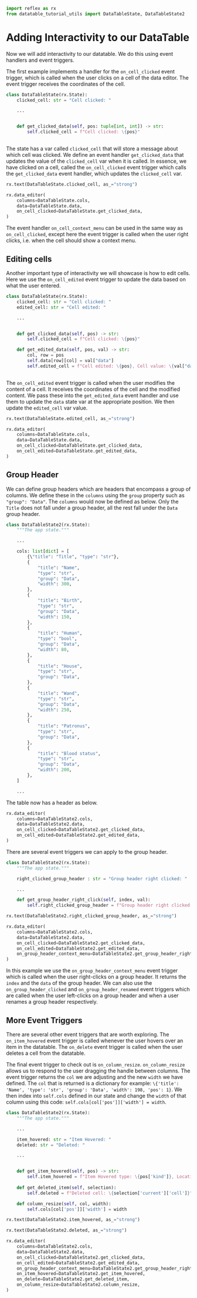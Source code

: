 ```python exec
import reflex as rx
from datatable_tutorial_utils import DataTableState, DataTableState2
```

# Adding Interactivity to our DataTable

Now we will add interactivity to our datatable. We do this using event handlers and event triggers.


The first example implements a handler for the `on_cell_clicked` event trigger, which is called when the user clicks on a cell of the data editor. The event trigger receives the coordinates of the cell.

```python
class DataTableState(rx.State):
    clicked_cell: str = "Cell clicked: "

    ...


    def get_clicked_data(self, pos: tuple[int, int]) -> str:
        self.clicked_cell = f"Cell clicked: \{pos}"
        
```

The state has a var called `clicked_cell` that will store a message about which cell was clicked. We define an event handler `get_clicked_data` that updates the value of the `clicked_cell` var when it is called. In essence, we have clicked on a cell, called the `on_cell_clicked` event trigger which calls the `get_clicked_data` event handler, which updates the `clicked_cell` var.


```python demo
rx.text(DataTableState.clicked_cell, as_="strong")
```

```python demo
rx.data_editor(
    columns=DataTableState.cols,
    data=DataTableState.data,
    on_cell_clicked=DataTableState.get_clicked_data,
)
```


The event handler `on_cell_context_menu` can be used in the same way as `on_cell_clicked`, except here the event trigger is called when the user right clicks, i.e. when the cell should show a context menu.

## Editing cells

Another important type of interactivity we will showcase is how to edit cells. Here we use the `on_cell_edited` event trigger to update the data based on what the user entered.

```python
class DataTableState(rx.State):
    clicked_cell: str = "Cell clicked: "
    edited_cell: str = "Cell edited: "

    ...


    def get_clicked_data(self, pos) -> str:
        self.clicked_cell = f"Cell clicked: \{pos}"

    def get_edited_data(self, pos, val) -> str:
        col, row = pos
        self.data[row][col] = val["data"]
        self.edited_cell = f"Cell edited: \{pos}, Cell value: \{val["data"]}"
        
```

The `on_cell_edited` event trigger is called when the user modifies the content of a cell. It receives the coordinates of the cell and the modified content. We pass these into the `get_edited_data` event handler and use them to update the `data` state var at the appropriate position. We then update the `edited_cell` var value.


```python demo
rx.text(DataTableState.edited_cell, as_="strong")
```

```python demo
rx.data_editor(
    columns=DataTableState.cols,
    data=DataTableState.data,
    on_cell_clicked=DataTableState.get_clicked_data,
    on_cell_edited=DataTableState.get_edited_data,
)
```

## Group Header 

We can define group headers which are headers that encompass a group of columns. We define these in the `columns` using the `group` property such as `"group": "Data"`. The `columns` would now be defined as below. Only the `Title` does not fall under a group header, all the rest fall under the `Data` group header.

```python
class DataTableState2(rx.State):
    """The app state."""

    ...

    cols: list[dict] = [
        {\"title": "Title", "type": "str"},
        {
            "title": "Name",
            "type": "str",
            "group": "Data",
            "width": 300,
        },
        {
            "title": "Birth",
            "type": "str",
            "group": "Data",
            "width": 150,
        },
        {
            "title": "Human",
            "type": "bool",
            "group": "Data",
            "width": 80,
        },
        {
            "title": "House",
            "type": "str",
            "group": "Data",
        },
        {
            "title": "Wand",
            "type": "str",
            "group": "Data",
            "width": 250,
        },
        {
            "title": "Patronus",
            "type": "str",
            "group": "Data",
        },
        {
            "title": "Blood status",
            "type": "str",
            "group": "Data",
            "width": 200,
        },
    ]

    ...
```


The table now has a header as below.

```python demo
rx.data_editor(
    columns=DataTableState2.cols,
    data=DataTableState2.data,
    on_cell_clicked=DataTableState2.get_clicked_data,
    on_cell_edited=DataTableState2.get_edited_data,
)
```

There are several event triggers we can apply to the group header.


```python
class DataTableState2(rx.State):
    """The app state."""

    right_clicked_group_header : str = "Group header right clicked: "

    ...

    def get_group_header_right_click(self, index, val):
        self.right_clicked_group_header = f"Group header right clicked at index: \{index}, Group header value: \{val['group']}"

```

```python demo
rx.text(DataTableState2.right_clicked_group_header, as_="strong")
```

```python demo
rx.data_editor(
    columns=DataTableState2.cols,
    data=DataTableState2.data,
    on_cell_clicked=DataTableState2.get_clicked_data,
    on_cell_edited=DataTableState2.get_edited_data,
    on_group_header_context_menu=DataTableState2.get_group_header_right_click,
)
```

In this example we use the `on_group_header_context_menu` event trigger which is called when the user right-clicks on a group header. It returns the `index` and the `data` of the group header. We can also use the `on_group_header_clicked` and `on_group_header_renamed` event triggers which are called when the user left-clicks on a group header and when a user renames a group header respectively.


## More Event Triggers

There are several other event triggers that are worth exploring. The `on_item_hovered` event trigger is called whenever the user hovers over an item in the datatable. The `on_delete` event trigger is called when the user deletes a cell from the datatable. 

The final event trigger to check out is `on_column_resize`. `on_column_resize` allows us to respond to the user dragging the handle between columns. The event trigger returns the `col` we are adjusting and the new `width` we have defined. The `col` that is returned is a dictionary for example: `\{'title': 'Name', 'type': 'str', 'group': 'Data', 'width': 198, 'pos': 1}`. We then index into `self.cols` defined in our state and change the `width` of that column using this code: `self.cols[col['pos']]['width'] = width`.


```python
class DataTableState2(rx.State):
    """The app state."""

    ...

    item_hovered: str = "Item Hovered: "
    deleted: str = "Deleted: "

    ...


    def get_item_hovered(self, pos) -> str:
        self.item_hovered = f"Item Hovered type: \{pos['kind']}, Location: \{pos['location']}"
        
    def get_deleted_item(self, selection):
        self.deleted = f"Deleted cell: \{selection['current']['cell']}"

    def column_resize(self, col, width):
        self.cols[col['pos']]['width'] = width 
```


```python demo
rx.text(DataTableState2.item_hovered, as_="strong")
```

```python demo
rx.text(DataTableState2.deleted, as_="strong")
```

```python demo
rx.data_editor(
    columns=DataTableState2.cols,
    data=DataTableState2.data,
    on_cell_clicked=DataTableState2.get_clicked_data,
    on_cell_edited=DataTableState2.get_edited_data,
    on_group_header_context_menu=DataTableState2.get_group_header_right_click,
    on_item_hovered=DataTableState2.get_item_hovered,
    on_delete=DataTableState2.get_deleted_item,
    on_column_resize=DataTableState2.column_resize,
)
```
